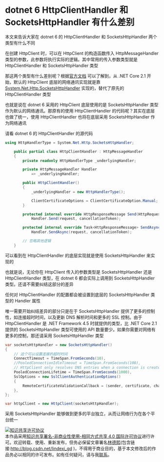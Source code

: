 
# dotnet 6 HttpClientHandler 和 SocketsHttpHandler 有什么差别

本文来告诉大家在 dotnet 6 的 HttpClientHandler 和 SocketsHttpHandler 两个类型有什么不同

<!--more-->


<!-- CreateTime:2022/6/16 10:01:22 -->

<!-- 发布 -->

在创建 HttpClient 时，可以在 HttpClient 的构造函数传入 HttpMessageHandler 类型的参数，此参数将执行实际的逻辑。其中常用的传入参数类型就是 HttpClientHandler 和 SocketsHttpHandler 类型

那这两个类型有什么差别呢？根据[官方文档](https://docs.microsoft.com/en-us/dotnet/api/system.net.http.httpclient?WT.mc_id=WD-MVP-5003260) 可以了解到，从 .NET Core 2.1 开始，默认的 HttpClient 底层的网络通讯实现就是靠 [System.Net.Http.SocketsHttpHandler](https://docs.microsoft.com/en-us/dotnet/api/system.net.http.socketshttphandler?WT.mc_id=WD-MVP-5003260) 实现的，替代了原先的 HttpClientHandler 类型

也就是说在 dotnet 6 采用的 HttpClient 底层使用的是 SocketsHttpHandler 类型作为默认的网络通讯。那原有的使用 HttpClientHandler 的代码呢？其实在底层也做了统一，使用 HttpClientHandler 也将在底层采用 SocketsHttpHandler 作为网络通讯

请看 dotnet 6 的 HttpClientHandler 的源代码

```csharp
using HttpHandlerType = System.Net.Http.SocketsHttpHandler;

    public partial class HttpClientHandler : HttpMessageHandler
    {
        private readonly HttpHandlerType _underlyingHandler;

        private HttpMessageHandler Handler
            => _underlyingHandler;

        public HttpClientHandler()
        {
            _underlyingHandler = new HttpHandlerType();

            ClientCertificateOptions = ClientCertificateOption.Manual;
        }

        protected internal override HttpResponseMessage Send(HttpRequestMessage request, CancellationToken cancellationToken) =>
            Handler.Send(request, cancellationToken);

        protected internal override Task<HttpResponseMessage> SendAsync(HttpRequestMessage request, CancellationToken cancellationToken) =>
            Handler.SendAsync(request, cancellationToken);

        // 忽略其他逻辑
    }
```

可以看到在 HttpClientHandler 的底层实现就是使用 SocketsHttpHandler 来实现的

也就是说，无论你在 HttpClient 传入的参数类型是 SocketsHttpHandler 还是 HttpClientHandler 类型，在 dotnet 6 都会实际上调用到 SocketsHttpHandler 类型。还请不需要纠结这部分的差异

任何对 HttpClientHandler 的配置都会被设置到底层的 SocketsHttpHandler 类型的 Handler 属性

唯一需要开始纠结差异的部分只是在于 SocketsHttpHandler 提供了更多的控制性，如连接超时时间，以及更新 DNS 解析时间和更多的 SSL 控制。由于 HttpClientHandler 是 .NET Framework 4.5 时就提供的类型，比 .NET Core 2.1 提供的 SocketsHttpHandler 类型可使用的 API 数量要少。如果你需要对网络有更多的控制，那还请采用 SocketsHttpHandler 类型

```csharp
var socketsHttpHandler = new SocketsHttpHandler()
{
    // 这个可以设置连接的超时时间
    ConnectTimeout = TimeSpan.FromSeconds(10),
    //PooledConnectionIdleTimeout = TimeSpan.FromSeconds(100),
    // HttpClient only resolves DNS entries when a connection is created. It does not track any time to live (TTL) durations specified by the DNS server. If DNS entries change regularly, which can happen in some container scenarios, the client won't respect those updates. To solve this issue, you can limit the lifetime of the connection by setting the SocketsHttpHandler.PooledConnectionLifetime property, so that DNS lookup is required when the connection is replaced.
    PooledConnectionLifetime = TimeSpan.FromSeconds(1000),
    SslOptions = new SslClientAuthenticationOptions()
    {
        RemoteCertificateValidationCallback = (sender, certificate, chain, errors) => true, // HttpClientHandler.DangerousAcceptAnyServerCertificateValidator 忽略证书错误
    },
};

var httpClient = new HttpClient(socketsHttpHandler);
```

采用 SocketsHttpHandler 能够做到更多的平台独立，从而让网络行为在各个平台统一





<a rel="license" href="http://creativecommons.org/licenses/by-nc-sa/4.0/"><img alt="知识共享许可协议" style="border-width:0" src="https://licensebuttons.net/l/by-nc-sa/4.0/88x31.png" /></a><br />本作品采用<a rel="license" href="http://creativecommons.org/licenses/by-nc-sa/4.0/">知识共享署名-非商业性使用-相同方式共享 4.0 国际许可协议</a>进行许可。欢迎转载、使用、重新发布，但务必保留文章署名[林德熙](http://blog.csdn.net/lindexi_gd)(包含链接:http://blog.csdn.net/lindexi_gd )，不得用于商业目的，基于本文修改后的作品务必以相同的许可发布。如有任何疑问，请与我[联系](mailto:lindexi_gd@163.com)。
